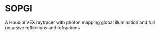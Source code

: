 # SOPGI
A Houdini VEX raytracer with photon mapping global illumination and full recursive reflections and refractions
